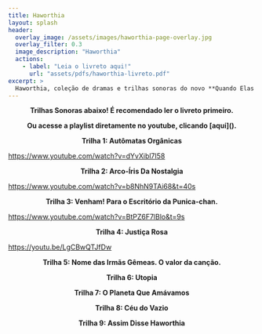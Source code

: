 ```yaml
---
title: Haworthia
layout: splash
header:
  overlay_image: /assets/images/haworthia-page-overlay.jpg
  overlay_filter: 0.3
  image_description: "Haworthia"
  actions:
    - label: "Leia o livreto aqui!"
      url: "assets/pdfs/haworthia-livreto.pdf"
excerpt: >
  Haworthia, coleção de dramas e trilhas sonoras do novo **Quando Elas Choram**.<br/>
---
```


 <p align=center><b>Trilhas Sonoras abaixo! É recomendado ler o livreto primeiro.</b></p>
<p align=center><b>Ou acesse a playlist diretamente no youtube, clicando [aqui]().</b></p>

<p align=center><b>Trilha 1: Autômatas Orgânicas</b></p>
 
https://www.youtube.com/watch?v=dYvXibl7I58
 
<p align=center><b>Trilha 2: Arco-Íris Da Nostalgia</b></p>

https://www.youtube.com/watch?v=b8NhN9TAi68&t=40s

<p align=center><b>Trilha 3: Venham! Para o Escritório da Punica-chan.</b></p>

https://www.youtube.com/watch?v=BtPZ6F7lBlo&t=9s

<p align=center><b>Trilha 4: Justiça Rosa</b></p>

https://youtu.be/LgCBwQTJfDw

<p align=center><b>Trilha 5: Nome das Irmãs Gêmeas. O valor da canção.</b></p>

<p align=center><b>Trilha 6: Utopia</b></p>

<p align=center><b>Trilha 7: O Planeta Que Amávamos</b></p>

<p align=center><b>Trilha 8: Céu do Vazio</b></p>

<p align=center><b>Trilha 9: Assim Disse Haworthia</b></p>





